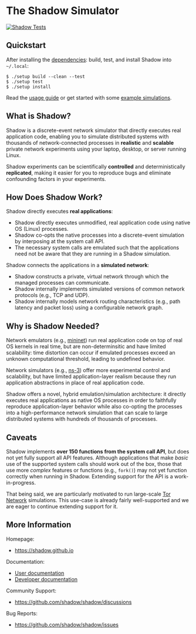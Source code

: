 # The Shadow Simulator

[![Shadow Tests](https://github.com/shadow/shadow/actions/workflows/run_tests_incremental.yml/badge.svg?branch=main&event=push)](https://github.com/shadow/shadow/actions/workflows/run_tests_incremental.yml?query=branch:main+event:push)

## Quickstart

After installing the [dependencies](https://shadow.github.io/docs/guide/install_dependencies.html): build, test, and install Shadow into `~/.local`:

```
$ ./setup build --clean --test
$ ./setup test
$ ./setup install
```

Read the [usage guide](https://shadow.github.io/docs/guide) or get started with some [example simulations](https://shadow.github.io/docs/guide/getting_started_basic.html).

<!--- ANCHOR: body (for mdbook) -->

## What is Shadow?

Shadow is a discrete-event network simulator that directly executes real
application code, enabling you to simulate distributed systems with thousands of
network-connected processes in **realistic** and **scalable** private network
experiments using your laptop, desktop, or server running Linux.

Shadow experiments can be scientifically **controlled** and deterministically
**replicated**, making it easier for you to reproduce bugs and eliminate
confounding factors in your experiments.

## How Does Shadow Work?

Shadow directly executes **real applications**:

- Shadow directly executes unmodified, real application code using native OS
  (Linux) processes.
- Shadow co-opts the native processes into a discrete-event simulation by
  interposing at the system call API.
- The necessary system calls are emulated such that the applications need not
  be aware that they are running in a Shadow simulation.

Shadow connects the applications in a **simulated network**:

- Shadow constructs a private, virtual network through which the managed
  processes can communicate.
- Shadow internally implements simulated versions of common network protocols
  (e.g., TCP and UDP).
- Shadow internally models network routing characteristics (e.g., path latency
  and packet loss) using a configurable network graph.

## Why is Shadow Needed?

Network emulators (e.g., [mininet](http://mininet.org)) run real application
code on top of real OS kernels in real time, but are non-determinsitic and have
limited scalability: time distortion can occur if emulated processes exceed an
unknown computational threshold, leading to undefined behavior.

Network simulators (e.g., [ns-3](https://www.nsnam.org)) offer more experimental
control and scalability, but have limited application-layer realism because they
run application abstractions in place of real application code.

Shadow offers a novel, hybrid emulation/simulation architecture: it directly
executes real applications as native OS processes in order to faithfully
reproduce application-layer behavior while also co-opting the processes into a
high-performance network simulation that can scale to large distributed systems
with hundreds of thousands of processes.

## Caveats

Shadow implements **over 150 functions from the system call API**, but does not
yet fully support all API features. Although applications that make _basic_ use
of the supported system calls should work out of the box, those that use more
_complex_ features or functions (e.g., `fork()`) may not yet function correctly
when running in Shadow. Extending support for the API is a work-in-progress.

That being said, we are particularly motivated to run large-scale [Tor
Network](https://www.torproject.org) simulations. This use-case is already
fairly well-supported and we are eager to continue extending support for it.

## More Information

Homepage:
- <https://shadow.github.io>

Documentation:
- [User documentation](https://shadow.github.io/docs/guide)
- [Developer documentation](https://shadow.github.io/docs/rust)

Community Support:
- <https://github.com/shadow/shadow/discussions>

Bug Reports:
- <https://github.com/shadow/shadow/issues>

<!--- ANCHOR_END: body (for mdbook) -->
